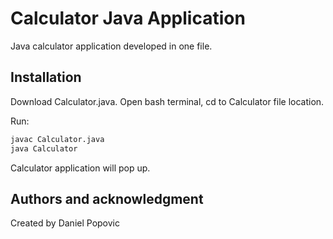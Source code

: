 # Calculator Java Application
Java calculator application developed in one file.

## Installation

Download Calculator.java. Open bash terminal, cd to Calculator file location.

Run:

```bash
javac Calculator.java
java Calculator
```

Calculator application will pop up. 

## Authors and acknowledgment
Created by Daniel Popovic
